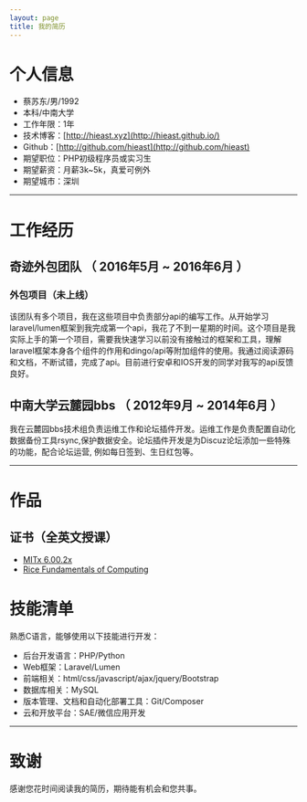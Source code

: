 ```yaml
---
layout: page
title: 我的简历
---
```


# 个人信息

 - 蔡苏东/男/1992 
 - 本科/中南大学 
 - 工作年限：1年
 - 技术博客：[http://hieast.xyz](http://hieast.github.io/)
 - Github：[http://github.com/hieast](http://github.com/hieast) 
 - 期望职位：PHP初级程序员或实习生
 - 期望薪资：月薪3k~5k，真爱可例外
 - 期望城市：深圳

---

# 工作经历

## 奇迹外包团队 （ 2016年5月 ~ 2016年6月 ）

### 外包项目（未上线）
该团队有多个项目，我在这些项目中负责部分api的编写工作。从开始学习laravel/lumen框架到我完成第一个api，我花了不到一星期的时间。这个项目是我实际上手的第一个项目，需要我快速学习以前没有接触过的框架和工具，理解laravel框架本身各个组件的作用和dingo/api等附加组件的使用。我通过阅读源码和文档，不断试错，完成了api。目前进行安卓和IOS开发的同学对我写的api反馈良好。

## 中南大学云麓园bbs （ 2012年9月 ~ 2014年6月 ）

我在云麓园bbs技术组负责运维工作和论坛插件开发。运维工作是负责配置自动化数据备份工具rsync,保护数据安全。论坛插件开发是为Discuz论坛添加一些特殊的功能，配合论坛运营, 例如每日签到、生日红包等。

---

# 作品

## 证书（全英文授课）
- [MITx 6.00.2x](https://courses.edx.org/certificates/c23d70d6e23747dbb55f281bc970684a)
- [Rice Fundamentals of Computing](https://www.coursera.org/account/accomplishments/certificate/Y8W9KPP9PXHV)

# 技能清单


熟悉C语言，能够使用以下技能进行开发：

- 后台开发语言：PHP/Python
- Web框架：Laravel/Lumen
- 前端相关：html/css/javascript/ajax/jquery/Bootstrap
- 数据库相关：MySQL
- 版本管理、文档和自动化部署工具：Git/Composer
- 云和开放平台：SAE/微信应用开发

---

# 致谢
感谢您花时间阅读我的简历，期待能有机会和您共事。
